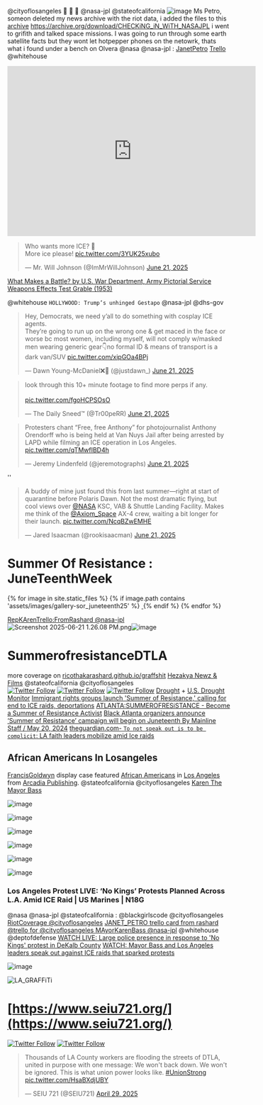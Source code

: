 @cityoflosangeles 🧊 🧊 🧊 @nasa-jpl @stateofcalifornia
![image](https://github.com/user-attachments/assets/b5f9a1a8-8667-4b6a-a316-0a95e3003805)
Ms Petro, someon deleted my news archive with the riot data, i added the files to this [archive](https://archive.org/download/CHECKiNG_iN_WiTH_NASAJPL) https://archive.org/download/CHECKiNG_iN_WiTH_NASAJPL i went to grifith and talked space missions. I was going to run through some earth satellite facts but they wont let hotpepper phones on the netowrk, thats what i found under a bench on Olvera
@nasa @nasa-jpl : [JanetPetro](https://www.linkedin.com/in/janet-petro-31270114) [Trello](https://trello.com/c/ebEEhaFo/26-janet-petroacting-nasa-administrator) @whitehouse 

<iframe src="https://archive.org/embed/SUmmerNewsPaper_pdf" width="560" height="384" frameborder="0" webkitallowfullscreen="true" mozallowfullscreen="true" allowfullscreen></iframe>
<blockquote class="twitter-tweet" data-media-max-width="560"><p lang="en" dir="ltr">Who wants more ICE? 🧊 <br>More ice please! <a href="https://t.co/3YUK25xubo">pic.twitter.com/3YUK25xubo</a></p>&mdash; Mr. Will Johnson (@ImMrWillJohnson) <a href="https://twitter.com/ImMrWillJohnson/status/1936304677005476299?ref_src=twsrc%5Etfw">June 21, 2025</a></blockquote> <script async src="https://platform.twitter.com/widgets.js" charset="utf-8"></script>

[What Makes a Battle? by U.S. War Department, Army Pictorial Service](https://archive.org/details/WhatMake1944)
[Weapons Effects Test Grable (1953)](https://www.youtube.com/watch?v=9LiXIXKDcnM)

@whitehouse `HOLLYWOOD: Trump’s unhinged Gestapo` @nasa-jpl @dhs-gov
<blockquote class="twitter-tweet"><p lang="en" dir="ltr">Hey, Democrats, we need y’all to do something with cosplay ICE agents.<br>They’re going to run up on the wrong one &amp; get maced in the face or worse bc most women, including myself, will not comply w/masked men wearing generic gear👇no formal ID &amp; means of transport is a dark van/SUV <a href="https://t.co/xipGOa4BPj">pic.twitter.com/xipGOa4BPj</a></p>&mdash; Dawn Young-McDaniel❌👑 (@justdawn_) <a href="https://twitter.com/justdawn_/status/1936421208385359980?ref_src=twsrc%5Etfw">June 21, 2025</a></blockquote> <script async src="https://platform.twitter.com/widgets.js" charset="utf-8"></script>

<blockquote class="twitter-tweet" data-media-max-width="560"><p lang="en" dir="ltr">look through this 10+ minute footage to find more perps if any.<br><br> <a href="https://t.co/fgoHCPSOsO">pic.twitter.com/fgoHCPSOsO</a></p>&mdash; The Daily Sneed™ (@Tr00peRR) <a href="https://twitter.com/Tr00peRR/status/1936504716092956929?ref_src=twsrc%5Etfw">June 21, 2025</a></blockquote> <script async src="https://platform.twitter.com/widgets.js" charset="utf-8"></script>

<blockquote class="twitter-tweet"><p lang="en" dir="ltr">Protesters chant “Free, free Anthony” for photojournalist Anthony Orendorff who is being held at Van Nuys Jail after being arrested by LAPD while filming an ICE operation in Los Angeles. <a href="https://t.co/qTMwfIBD4h">pic.twitter.com/qTMwfIBD4h</a></p>&mdash; Jeremy Lindenfeld (@jeremotographs) <a href="https://twitter.com/jeremotographs/status/1936477379591069934?ref_src=twsrc%5Etfw">June 21, 2025</a></blockquote> <script async src="https://platform.twitter.com/widgets.js" charset="utf-8"></script>''

<blockquote class="twitter-tweet" data-media-max-width="560"><p lang="en" dir="ltr">A buddy of mine just found this from last summer—right at start of quarantine before Polaris Dawn. Not the most dramatic flying, but cool views over <a href="https://twitter.com/NASA?ref_src=twsrc%5Etfw">@NASA</a> KSC, VAB &amp; Shuttle Landing Facility. Makes me think of the <a href="https://twitter.com/Axiom_Space?ref_src=twsrc%5Etfw">@Axiom_Space</a> AX-4 crew, waiting a bit longer for their launch. <a href="https://t.co/NcqBZwEMHE">pic.twitter.com/NcqBZwEMHE</a></p>&mdash; Jared Isaacman (@rookisaacman) <a href="https://twitter.com/rookisaacman/status/1936472480815644973?ref_src=twsrc%5Etfw">June 21, 2025</a></blockquote> <script async src="https://platform.twitter.com/widgets.js" charset="utf-8"></script>

# Summer Of Resistance : JuneTeenthWeek
<div class="section_2col ic">
{% for image in site.static_files %}
    {% if image.path contains 'assets/images/gallery-sor_juneteenth25' %}
        <a href="{{ site.baseurl }}{{ image.path }}" target="_blank">
            <img src="{{ site.baseurl }}{{ image.path }}" alt="" class="img-thumbnail" />
        </a>
    {% endif %}
{% endfor %}
</div>

[RepKArenTrello:FromRashard @nasa-jpl](https://trello.com/c/usCKzmZI/28-https-mayorlacitygov-about-mayor-karen-bass)
<img src="blob:chrome-untrusted://media-app/8397f686-72f4-4186-a255-8ee0ca189a10" alt="Screenshot 2025-06-21 1.26.08 PM.png"/>![image](https://github.com/user-attachments/assets/8dd45d17-52fd-428c-8d9a-0fc1079cca55)

# SummerofresistanceDTLA
more coverage on [ricothakarashard.github.io/graffshit](https://thakarashard.github.io/ricothaka/GraffShit)
[Hezakya Newz & Films](https://www.youtube.com/@HezakyaNewz) 
@stateofcalifornia @cityoflosangeles  
[![Twitter Follow](https://img.shields.io/badge/Social-@BlackGirlsCode__-blue?style=social&logo=X)](https://twitter.com/@BlackGirlsCode) [![Twitter Follow](https://img.shields.io/badge/Social-@repkarenbass__-blue?style=social&logo=X)](https://twitter.com/@repkarenbass) [![Twitter Follow](https://img.shields.io/badge/Social-@nasajpl__-blue?style=social&logo=X)](https://twitter.com/@nasajpl) [Drought]( https://dashboard.waterdata.usgs.gov/app/nwd/en/?aoi=default&view=%7B%22basemap%22%3A%22EsriImagery2%22%2C%22bounds%22%3A%22-108.43215579956905%2C20.024215980551563%2C-74.16525782829038%2C47.54124440355219%22%2C%22insetMap%22%3Afalse%2C%22panel%22%3A%7B%22id%22%3A%22ViewerLayers%22%2C%22open%22%3Atrue%2C%22checkbox%22%3A%220%2C16%2C20%2C21%2C22%2C23%22%2C%22range%22%3A%220%3A1.0%2C1%3A1.0%2C2%3A1.0%2C3%3A1.0%2C4%3A1.0%2C5%3A1.0%2C6%3A1.0%2C7%3A1.0%2C8%3A0.8%2C9%3A0.3%2C10%3A0.5%2C11%3A0.5%2C12%3A0.5%2C13%3A0.5%2C14%3A0.5%2C15%3A0.5%2C16%3A0.5%2C17%3A1.0%2C18%3A1.0%2C19%3A1.0%2C20%3A1.0%22%2C%22select%22%3A%220%3A0%2C1%3A0%2C2%3A0%2C3%3A0%2C4%3A0%2C5%3A0%2C6%3A0%2C7%3A0%2C8%3A0%2C9%3A0%2C10%3A0%2C11%3A0%2C12%3A0%2C13%3A0%2C14%3A0%2C15%3A0%2C16%3A0%2C17%3A0%2C18%3A0%2C19%3A0%22%7D%7D ) + [U.S. Drought Monitor](https://droughtmonitor.unl.edu/CurrentMap/StateDroughtMonitor.aspx?CA) [Immigrant rights groups launch 'Summer of Resistance,' calling for end to ICE raids, deportations](https://abc7.com/post/los-angeles-immigrant-rights-groups-launch-summer-resistance-campaign-denouncing-ice-raids-deportations/16744793/) [ATLANTA:SUMMEROFRESiSTANCE - Become a Summer of Resistance Activist](https://act.uscpr.org/a/summer-of-resistance-sms) [Black Atlanta organizers announce ‘Summer of Resistance’ campaign will begin on Juneteenth By Mainline Staff / May 20, 2024](https://www.mainlineatl.com/atlanta-organizers-announce-summer-of-resistance-stop-cop-city-juneteenth/) [theguardian.com- `To not speak out is to be complicit`: LA faith leaders mobilize amid Ice raids](https://www.theguardian.com/us-news/2025/jun/18/los-angeles-faith-leaders-ice-raid)
## African Americans In Losangeles
[FrancisGoldwyn](https://www.latimes.com/archives/la-xpm-1986-08-24-me-17401-story.html) display case featured [African Americans](https://en.wikipedia.org/wiki/History_of_African_Americans_in_Los_Angeles) in [Los Angeles](https://www.pbssocal.org/history-society/the-great-migration-creating-a-new-black-identity-in-los-angeles) from [Arcadia Publishing](https://www.arcadiapublishing.com/products/9780738580944?srsltid=AfmBOopapyWBAhT0q2ZXawkBEiMqkYHA6GUfWyltXxR6V7MaYmOk3_GJ). @stateofcalifornia @cityoflosangeles [Karen The Mayor Bass](https://trello.com/c/usCKzmZI/28-https-mayorlacitygov-about-mayor-karen-bass) 


<div class="tupperware" markdown="1">

![image](https://github.com/user-attachments/assets/ff7e48a2-c52a-492f-9578-0e174dad9fda)

![image](https://github.com/user-attachments/assets/fd23c74a-31eb-447f-acf7-f50a58a1264a)

![image](https://github.com/user-attachments/assets/25b7ad12-cca1-4425-8cf3-43cc971ff4ae)

![image](https://github.com/user-attachments/assets/38a50b92-5022-46aa-9d3a-c866466995aa)

![image](https://github.com/user-attachments/assets/46d432fc-c6b3-4436-bd60-55db8662fce9)


</div>

![image](https://github.com/user-attachments/assets/1ca179ed-b3c9-4b7e-95fb-62af8d63cf8d)

### Los Angeles Protest LIVE: ‘No Kings’ Protests Planned Across L.A. Amid ICE Raid | US Marines | N18G
<object width="560" height="315" data="https://www.youtube.com/embed/Xk1Mma3ukiU?si=Mrr9tAetSkmn31bc" title="YouTube video player" frameborder="0" allow="accelerometer; autoplay; clipboard-write; encrypted-media; gyroscope; picture-in-picture; web-share" referrerpolicy="strict-origin-when-cross-origin" allowfullscreen></object>
@nasa @nasa-jpl @stateofcalifornia : @blackgirlscode  @cityoflosangeles [RiotCoverage @cityoflosangeles](https://ricothakarashard.github.io/GraffShit) [JANET_PETRO trello card from rashard](https://trello.com/c/ebEEhaFo/26-janet-petroacting-nasa-administrator) [@trello for @cityoflosangeles MAyorKarenBass @nasa-jpl](https://trello.com/c/usCKzmZI/28-https-mayorlacitygov-about-mayor-karen-bass) @whitehouse @deptofdefense [WATCH LIVE: Large police presence in response to 'No Kings' protest in DeKalb County](https://youtu.be/n96hPSTWujE?t=207) [WATCH: Mayor Bass and Los Angeles leaders speak out against ICE raids that sparked protests](https://www.youtube.com/watch?v=v0IH7T8qzLg) 

![image](https://github.com/user-attachments/assets/422691f6-69b2-4401-be53-c468989c4ca9)

<object width="640" height="360" data="https://abc7.com/video/embed/?pid=11064936" allowfullscreen frameborder="0"></object>

<img src="https://dims.apnews.com/dims4/default/13f87f6/2147483647/strip/true/crop/6000x4000+0+0/resize/767x511!/format/webp/quality/90/?url=https%3A%2F%2Fassets.apnews.com%2Fb6%2F81%2Fbd325b55c3cbcdc70f14348b2bd2%2F5ef23217fe0346a686b97d11c36b6abb" alt="LA_GRAFFiTi"/>

# [https://www.seiu721.org/](https://www.seiu721.org/)
[![Twitter Follow](https://img.shields.io/badge/Social-neiltyson__-blue?style=social&logo=X)](https://twitter.com/neiltyson) [![Twitter Follow](https://img.shields.io/badge/Social-SEIU721__-blue?style=social&logo=X)](https://twitter.com/SEIU721)

<blockquote class="twitter-tweet" data-media-max-width="560"><p lang="en" dir="ltr">Thousands of LA County workers are flooding the streets of DTLA, united in purpose with one message: We won&#39;t back down. We won&#39;t be ignored. This is what union power looks like. <a href="https://twitter.com/hashtag/UnionStrong?src=hash&amp;ref_src=twsrc%5Etfw">#UnionStrong</a> <a href="https://t.co/HsaBXdjUBY">pic.twitter.com/HsaBXdjUBY</a></p>&mdash; SEIU 721 (@SEIU721) <a href="https://twitter.com/SEIU721/status/1917309687567114513?ref_src=twsrc%5Etfw">April 29, 2025</a></blockquote> <script async src="https://platform.twitter.com/widgets.js" charset="utf-8"></script>
